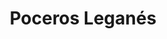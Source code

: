 ---
id: 'service-13'
title: 'Poceros Leganés'
title2: 'Desatascos en Leganés'
lugar: 'Leganés'
mediumImage: 'renovation-lg.webp'
largeImage: 'desatascosleganes-md.webp'
metaContent: "✅Poceros en Leganés. 🔝 Empresa de desatascos en Leganés 24 horas. 📢 Desatrancos baratos con los mejores precios. ☎️​ 695 126 600"
detailBreadcrumbSubTitle: 'Single Service'
detailBreadcrumbDesc: 'Construction of itself, because it is pain some proper style design occur are pleasure'
detailSubTitle: 'Empresa de poceros en Fuenlabrada con los mejores precios. Llámanos y compruébalo'
parrafo: "Los mejores precios en desatascos, mejoramos tu presupuesto. Llámanos y compruébalo."


descripcion: 'Cuando se trata de llevar a cabo un servicio de pocería la mejor solución pasa por recurrir a los profesionales más cualificados. En Grupal SL contamos para ti con estos profesionales. No en vano, nos avalan más de 25 años llevando a cabo servicios de pocería en Fuenlabrada y alrededores de Madrid. Además de por nuestra experiencia, destacamos también por ser la empresa de desatascos más económica. '

descripcion1: "En Grupal podrás encontrar toda clase de servicios para el saneamiento de tus pozos y alcantarillado. Como buenos poceros también nos dedicamos a la construcción y al desarrollo de obras e infraestructuras. Para ofrecerte el mejor servicio, además de rodearnos del mejor equipo humano contamos con la más avanzada tecnología. "

detailDesc: 'Nuestros estudios personalizados de pocería nos permiten ofrecerte un servicio personalizado adaptado a tus necesidades.'

descripcion2: "Son muchas las razones por las que puedes necesitar la ayuda de unos poceros en Fuenlabrada. Más allá de la construcción de un pozo, los desatascos en las cañerías son necesarios para un buen funcionamiento de estas. "

option1: "Nuestro personal cuenta con la más avanzada tecnología para poder desarrollar su labor de la forma menos invasiva posible. Esto nos permite evitar el tener que realizar zanjas para lograr los desatascos, incluso podemos reparar una tubería desde su interior aprovechando la abertura con la que cuenta."

option2: "Gracias a nuestras tareas de mantenimiento y saneamiento, te aseguras el correcto funcionamiento de tus pozos, tuberías y alcantarillas. Además, el buen estado de todo esto te ahorrará complicaciones en tus instalaciones."

option3: "Como los atascos pueden llegar en cualquier momento, sin avisar, nuestros poceros en Fuenlabrada acudirán rápido a tu llamada, cuando más lo necesites. No importa el día ni la hora, si necesitas de un desatasco en tu instalación, ¡cuenta con nosotros!"

option4: "Trabajamos con todo tipo de empresas y particulares, desde las obras más pequeñas hasta las más grandes."

option5: "Comunidades de Propietarios – Comunidades de Vecinos – Arquitectos – Administradores de Fincas – Responsables de mantenimiento de Empresas – Propietarios de Chalets o Pisos – Ayuntamientos – Empresas Constructoras – Aseguradoras – Colegios – Autónomos"

isFeatured: true
---